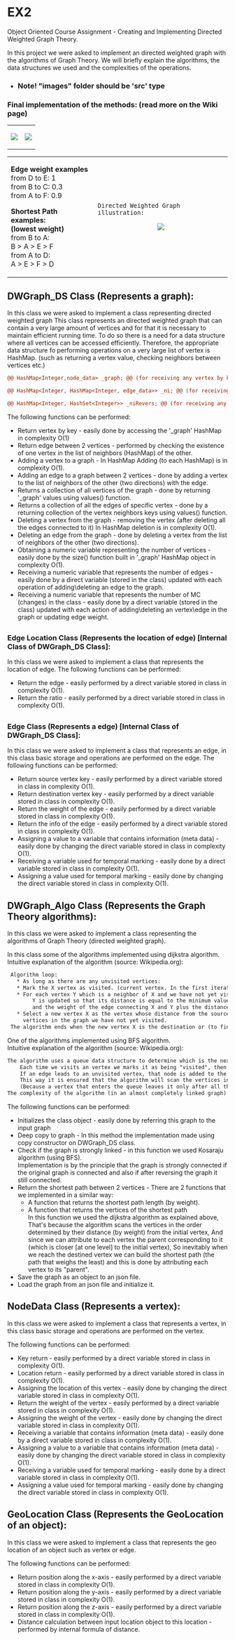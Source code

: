 
# EX2
Object Oriented Course Assignment - Creating and Implementing Directed Weighted Graph Theory.


In this project we were asked to implement an directed weighted graph with the algorithms of Graph Theory.
We will briefly explain the algorithms, the data structures we used and the complexities of the operations.

* <h3>Note! "images" folder should be 'src' type</h3>

<table align="center">
	
<h3>Final implementation of the methods: (read more on the Wiki page)</h3>

<tr><td>

<p align="center"><img src="https://github.com/itay-rafee/Ex2/raw/main/data/images/pokJar.jpg"/></p>

</td>

<td> 

<p align="center"><img src="https://github.com/itay-rafee/Ex2/raw/main/data/images/login.jpg"/></p>

</td></tr>
</table>
	
</table>
<table align="center">
<tr><td>

**Edge weight examples**  
from D to E: 1  
from B to C: 0.3  
from A to F: 0.9  

**Shortest Path examples:**  
**(lowest weight)**  
from B to A:  
B > A > E > F  
from A to D:  
A > E > F > D  

</td>

<td> 
	

```jsonc
Directed Weighted Graph illustration:
```
<p align="center"><img src="https://github.com/itay-rafee/Ex2/raw/main/data/images/dwgraph.png"/></p>

<!--
<p align="center">
<img src="https://github.com/AlmogJakov/AlmogJakov/blob/main/welcome-back-small.gif"/>
</p>
-->

</td></tr>
</table>

<h2> DWGraph_DS Class (Represents a graph): </h2>

In this class we were asked to implement a class representing directed weighted graph
This class represents an directed weighted graph that can contain a very large amount of vertices and for that it is necessary to maintain efficient running time.
To do so there is a need for a data structure where all vertices can be accessed efficiently.
Therefore, the appropriate data structure fo performing operations on a very large list of vertex is HashMap. 
(such as returning a vertex value, checking neighbors between vertices etc.)

```diff 
@@ HashMap<Integer,node_data> _graph; @@ (for receiving any vertex by key).
``` 
```diff 
@@ HashMap<Integer, HashMap<Integer, edge_data>> _ni; @@ (for receiving any vertex neighbors as keys while value = edge).
``` 
```diff 
@@ HashMap<Integer, HashSet<Integer>> _niRevers; @@ (for receiving any vertex reversed edges).
``` 

The following functions can be performed:
- Return vertex by key - easily done by accessing the '_graph' HashMap in complexity O(1)
- Return edge between 2 vertices - performed by checking the existence of one vertex in the list of neighbors (HashMap) of the other.
- Adding a vertex to a graph - In HashMap Adding (to each HashMap) is in complexity O(1).
- Adding an edge to a graph between 2 vertices - done by adding a vertex to the list of neighbors of the other (two directions) with the edge.
- Returns a collection of all vertices of the graph - done by returning '_graph' values using values() function.
- Returns a collection of all the edges of specific vertex - done by a returning collection of the vertex neighbors keys using values() function.
- Deleting a vertex from the graph - removing the vertex (after deleting all the edges connected to it) In HashMap deletion is in complexity O(1).
- Deleting an edge from the graph - done by deleting a vertex from the list of neighbors of the other (two directions).
- Obtaining a numeric variable representing the number of vertices - easily done by the size() function built in '_graph' HashMap object in complexity O(1).
- Receiving a numeric variable that represents the number of edges - easily done by a direct variable (stored in the class) updated with each operation of adding\deleting 
  an edge to the graph.
- Receiving a numeric variable that represents the number of MC (changes) in the class - easily done by a direct variable (stored in the class) updated with each action 
  of adding\deleting an vertex\edge in the graph or updating edge weight.

<h2></h2>
<h3> Edge Location Class (Represents the location of edge) [Internal Class of DWGraph_DS Class]: </h3>  
In this class we were asked to implement a class that represents the location of edge.  
The following functions can be performed:

- Return the edge - easily performed by a direct variable stored in class in complexity O(1).  
- Return the ratio - easily performed by a direct variable stored in class in complexity O(1).  

<h2></h2>
<h3> Edge Class (Represents a edge) [Internal Class of DWGraph_DS Class]: </h3>  
In this class we were asked to implement a class that represents an edge, in this class basic storage and operations are performed on the edge.  
The following functions can be performed:

- Return source vertex key - easily performed by a direct variable stored in class in complexity O(1).  
- Return destination vertex key - easily performed by a direct variable stored in class in complexity O(1).  
- Return the weight of the edge - easily performed by a direct variable stored in class in complexity O(1).  
- Return the info of the edge - easily performed by a direct variable stored in class in complexity O(1).  
- Assigning a value to a variable that contains information (meta data) - easily done by changing the direct variable stored in class in complexity O(1).  
- Receiving a variable used for temporal marking - easily done by a direct variable stored in class in complexity O(1).  
- Assigning a value used for temporal marking - easily done by changing the direct variable stored in class in complexity O(1).

<h2> DWGraph_Algo Class (Represents the Graph Theory algorithms): </h2>

In this class we were asked to implement a class representing the algorithms of Graph Theory (directed weighted graph).

In this class some of the algorithms implemented using dijkstra algorithm.  
Intuitive explanation of the algorithm (source: Wikipedia.org):
```diff
 Algorithm loop:
   * As long as there are any unvisited vertices:
   * Mark the X vertex as visited. (current vertex. In the first iteration this is the vertex of the source S)
   * For each vertex Y which is a neighbor of X and we have not yet visited it:
        Y is updated so that its distance is equal to the minimum value between two values: between its current distance,
        and the weight of the edge connecting X and Y plus the distance between S and X.
   * Select a new vertex X as the vertex whose distance from the source S is the shortest (at this point) from all the
     vertices in the graph we have not yet visited.
 The algorithm ends when the new vertex X is the destination or (to find all the fastest paths) when we have visited all the vertices.
```
One of the algorithms implemented using BFS algorithm.  
Intuitive explanation of the algorithm (source: Wikipedia.org):
```diff
The algorithm uses a queue data structure to determine which is the next vertex it is going to visit.
	Each time we visits an vertex we marks it as being "visited", then inspects all the edged coming out of it.
	If an edge leads to an unvisited vertex, that node is added to the queue.
	This way it is ensured that the algorithm will scan the vertices in the order determined by their distance from the initial vertex
	(Because a vertex that enters the queue leaves it only after all the vertices that were in it before have left).
The complexity of the algorithm (in an almost completely linked graph) is in complexity O(v+e) where v=vertices, e=edges of the graph.
```
  
The following functions can be performed:
- Initializes the class object - easily done by referring this graph to the input graph  
- Deep copy to graph - In this method the implementation made using copy constructor on DWGraph_DS class.
- Check if the graph is strongly linked - in this function we used Kosaraju algorithm (using BFS).  
   Implementation is by the principle that the graph is strongly connected if the original graph is connected and also if after reversing the graph it still connected.  
- Return the shortest path between 2 vertices - There are 2 functions that we implemented in a similar way:  
  * A function that returns the shortest path length (by weight).  
  * A function that returns the vertices of the shortest path  
      In this function we used the dijkstra algorithm as explained above,  
      That's because the algorithm scans the vertices in the order determined by their distance (by weight) from the initial vertex, And since we can attribute to each vertex 	the parent corresponding to it (which is closer [at one level] to the initial vertex), So inevitably when we reach the destined vertex we can build the shortest path (the path that weighs the least) and this is done by attributing each vertex to its "parent".  
- Save the graph as an object to an json file.
- Load the graph from an json file and initialize it.

<h2> NodeData Class (Represents a vertex): </h2>

In this class we were asked to implement a class that represents a vertex, in this class basic storage and operations are performed on the vertex.  

The following functions can be performed:  
- Key return - easily performed by a direct variable stored in class in complexity O(1).  
- Location return - easily performed by a direct variable stored in class in complexity O(1).  
- Assigning the location of this vertex - easily done by changing the direct variable stored in class in complexity O(1).  
- Return the weight of the vertex - easily performed by a direct variable stored in class in complexity O(1).  
- Assigning the weight of the vertex - easily done by changing the direct variable stored in class in complexity O(1).  
- Receiving a variable that contains information (meta data) - easily done by a direct variable stored in class in complexity O(1).  
- Assigning a value to a variable that contains information (meta data) - easily done by changing the direct variable stored in class in complexity O(1).  
- Receiving a variable used for temporal marking - easily done by a direct variable stored in class in complexity O(1).  
- Assigning a value used for temporal marking - easily done by changing the direct variable stored in class in complexity O(1).

<h2> GeoLocation Class (Represents the GeoLocation of an object): </h2>

In this class we were asked to implement a class that represents the geo location of an object such as vertex or edge.

The following functions can be performed:  
- Return position along the x-axis - easily performed by a direct variable stored in class in complexity O(1).  
- Return position along the y-axis - easily performed by a direct variable stored in class in complexity O(1).  
- Return position along the z-axis - easily performed by a direct variable stored in class in complexity O(1).  
- Distance calculation between input location object to this location - performed by internal formula of distance.  
